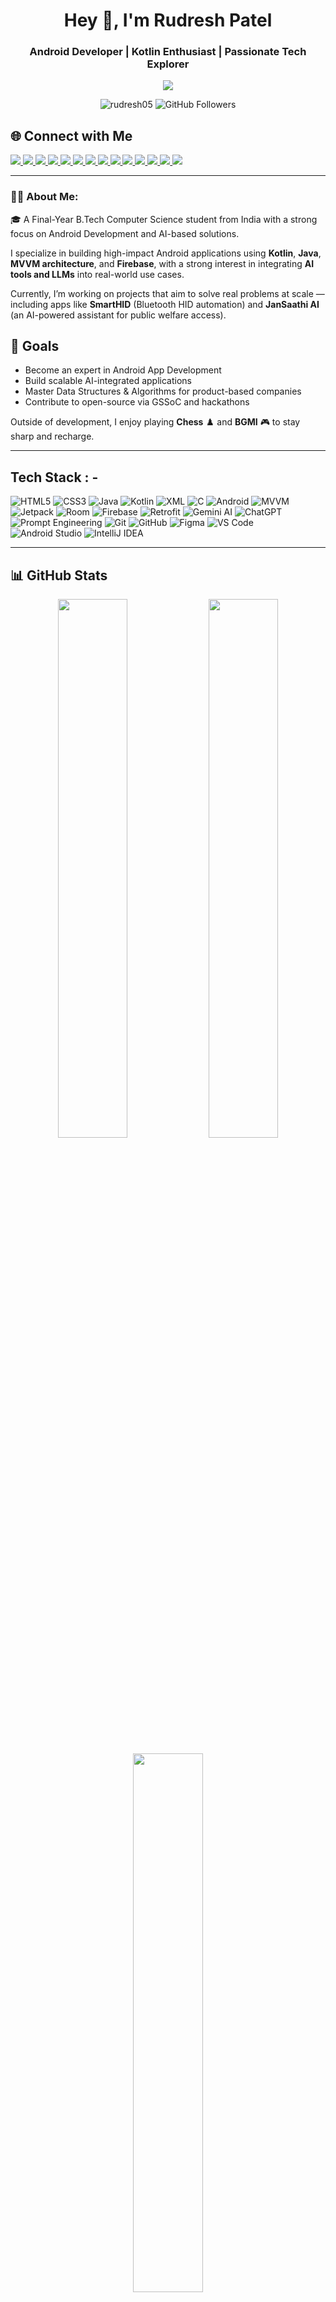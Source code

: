 
<h1 align="center">Hey 👋, I'm Rudresh Patel</h1>
<h3 align="center">Android Developer | Kotlin Enthusiast | Passionate Tech Explorer</h3>

<p align="center">
  <img src="https://readme-typing-svg.herokuapp.com?font=Fira+Code&size=22&pause=1000&color=D500F9&center=true&vCenter=true&width=500&lines=Crafting+Apps+That+Make+a+Difference.;Turning+Ideas+Into+Realities.;Code.+Create.+Repeat."/>
</p>


<p align="center">
  <img src="https://komarev.com/ghpvc/?username=rudresh05&label=Profile+Views&color=0e75b6&style=flat" alt="rudresh05" />
  <img src="https://img.shields.io/github/followers/rudresh05?label=Followers&style=social" alt="GitHub Followers" />
</p>

## 🌐 Connect with Me

<p align="left">
  <a href="https://github.com/rudresh05" target="_blank">
    <img src="https://img.shields.io/badge/GitHub-181717?style=for-the-badge&logo=github&logoColor=white" />
  </a>
  <a href="https://www.linkedin.com/in/rudresh-patel-95a9b4284/" target="_blank">
    <img src="https://img.shields.io/badge/LinkedIn-0077B5?style=for-the-badge&logo=linkedin&logoColor=white" />
  </a>
  <a href="https://instagram.com/rudra._" target="_blank">
    <img src="https://img.shields.io/badge/Instagram-E4405F?style=for-the-badge&logo=instagram&logoColor=white" />
  </a>
  <a href="https://twitter.com/rudreshpatel_" target="_blank">
    <img src="https://img.shields.io/badge/Twitter-1DA1F2?style=for-the-badge&logo=twitter&logoColor=white" />
  </a>
  <a href="https://rudreshpatel.in" target="_blank">
    <img src="https://img.shields.io/badge/Portfolio-8A2BE2?style=for-the-badge&logo=About.me&logoColor=white" />
  </a>
  <a href="https://medium.com/@rudreshpatel504" target="_blank">
    <img src="https://img.shields.io/badge/Medium-12100E?style=for-the-badge&logo=medium&logoColor=white" />
  </a>
  <a href="https://gdg.community.dev/u/rudresh05/" target="_blank">
    <img src="https://img.shields.io/badge/GDG-4285F4?style=for-the-badge&logo=google&logoColor=white" />
  </a>
  <a href="https://discordapp.com/users/rudra_30855" target="_blank">
    <img src="https://img.shields.io/badge/Discord-5865F2?style=for-the-badge&logo=discord&logoColor=white" />
  </a>
  <a href="#" target="_blank">
    <img src="https://img.shields.io/badge/Telegram-26A5E4?style=for-the-badge&logo=telegram&logoColor=white" />
  </a>
  <a href="https://www.snapchat.com/add/this_rudra" target="_blank">
    <img src="https://img.shields.io/badge/Snapchat-FFFC00?style=for-the-badge&logo=snapchat&logoColor=black" />
  </a>
  <a href="mailto:rudreshpatel504@gmail.com" target="_blank">
    <img src="https://img.shields.io/badge/Gmail-D14836?style=for-the-badge&logo=gmail&logoColor=white" />
  </a>
  <a href="https://www.chess.com/member/crazy_rudra" target="_blank">
    <img src="https://img.shields.io/badge/Chess.com-7EBC59?style=for-the-badge&logo=Chess.com&logoColor=white" />
  </a>
  <a href="https://unstop.com/user/rudresh05" target="_blank">
    <img src="https://img.shields.io/badge/Unstop-161616?style=for-the-badge&logo=unstop&logoColor=white" />
  </a>
  <a href="https://www.battlegroundsmobileindia.com/" target="_blank">
    <img src="https://img.shields.io/badge/BGMI_Player-FFA500?style=for-the-badge&logo=pubg&logoColor=white" />
  </a>
</p>

---

### 🧑‍💻 About Me:

🎓 A Final-Year B.Tech Computer Science student from India with a strong focus on Android Development and AI-based solutions.

I specialize in building high-impact Android applications using **Kotlin**, **Java**, **MVVM architecture**, and **Firebase**, with a strong interest in integrating **AI tools and LLMs** into real-world use cases.

Currently, I’m working on projects that aim to solve real problems at scale — including apps like **SmartHID** (Bluetooth HID automation) and **JanSaathi AI** (an AI-powered assistant for public welfare access).

## 🎯 Goals

-  Become an expert in Android App Development  
-  Build scalable AI-integrated applications  
-  Master Data Structures & Algorithms for product-based companies  
-  Contribute to open-source via GSSoC and hackathons

Outside of development, I enjoy playing **Chess** ♟️ and **BGMI** 🎮 to stay sharp and recharge.

---
## Tech Stack : - 

![HTML5](https://img.shields.io/badge/HTML5-E34F26?style=for-the-badge&logo=html5&logoColor=white)
![CSS3](https://img.shields.io/badge/CSS3-1572B6?style=for-the-badge&logo=css3&logoColor=white)
![Java](https://img.shields.io/badge/Java-%23ED8B00.svg?style=for-the-badge&logo=java&logoColor=white)
![Kotlin](https://img.shields.io/badge/Kotlin-%230095D5.svg?style=for-the-badge&logo=kotlin&logoColor=white)
![XML](https://img.shields.io/badge/XML-%23e37933.svg?style=for-the-badge&logo=xml&logoColor=white)
![C](https://img.shields.io/badge/C-00599C?style=for-the-badge&logo=c&logoColor=white)
![Android](https://img.shields.io/badge/Android-%233DDC84.svg?style=for-the-badge&logo=android&logoColor=white)
![MVVM](https://img.shields.io/badge/MVVM-Architecture-blue?style=for-the-badge)
![Jetpack](https://img.shields.io/badge/Jetpack-Compose-FF6F00?style=for-the-badge&logo=jetpackcompose&logoColor=white)
![Room](https://img.shields.io/badge/Room-DB-red?style=for-the-badge)
![Firebase](https://img.shields.io/badge/Firebase-%23FFCA28.svg?style=for-the-badge&logo=firebase&logoColor=black)
![Retrofit](https://img.shields.io/badge/Retrofit-Networking-green?style=for-the-badge)
![Gemini AI](https://img.shields.io/badge/Gemini-AI-blueviolet?style=for-the-badge)
![ChatGPT](https://img.shields.io/badge/ChatGPT-API-10a37f?style=for-the-badge)
![Prompt Engineering](https://img.shields.io/badge/Prompt%20Engineering-🚀-darkblue?style=for-the-badge)
![Git](https://img.shields.io/badge/Git-%23F05033.svg?style=for-the-badge&logo=git&logoColor=white)
![GitHub](https://img.shields.io/badge/GitHub-%23121011.svg?style=for-the-badge&logo=github&logoColor=white)
![Figma](https://img.shields.io/badge/Figma-%23F24E1E.svg?style=for-the-badge&logo=figma&logoColor=white)
![VS Code](https://img.shields.io/badge/VS%20Code-%23007ACC.svg?style=for-the-badge&logo=visual-studio-code&logoColor=white)
![Android Studio](https://img.shields.io/badge/Android%20Studio-3DDC84?style=for-the-badge&logo=android-studio&logoColor=white)
![IntelliJ IDEA](https://img.shields.io/badge/IntelliJ%20IDEA-%23000000.svg?style=for-the-badge&logo=intellij-idea&logoColor=white)

---

## 📊 GitHub Stats

<p align="center">
  <img width="47%" src="https://github-readme-stats.vercel.app/api?username=rudresh05&theme=radical&show_icons=true&hide_border=false&count_private=true" />
  <img width="47%" src="https://github-readme-streak-stats.herokuapp.com/?user=rudresh05&theme=radical&hide_border=false" />
</p>
<p align="center">
  <img width="47%" src="https://github-readme-stats.vercel.app/api/top-langs/?username=rudresh05&theme=radical&layout=compact&hide_border=false" />
</p>

<p align="center"> <img src="https://github-readme-activity-graph.vercel.app/graph?username=rudresh05&theme=tokyonight&area=true&hide_border=true"/> </p>

## 🏆 GitHub Trophies
![Trophies](https://github-profile-trophy.vercel.app/?username=rudresh05&theme=radical&no-frame=false&no-bg=false&margin-w=4)




